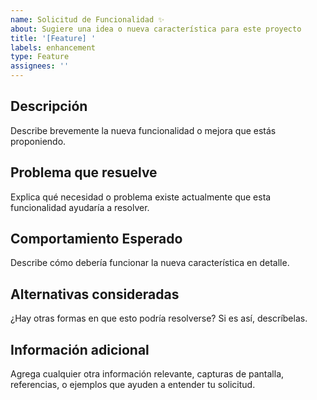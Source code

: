 ```yaml
---
name: Solicitud de Funcionalidad ✨
about: Sugiere una idea o nueva característica para este proyecto
title: '[Feature] '
labels: enhancement
type: Feature
assignees: ''
---
```


## Descripción

Describe brevemente la nueva funcionalidad o mejora que estás proponiendo.

## Problema que resuelve

Explica qué necesidad o problema existe actualmente que esta funcionalidad ayudaría a resolver.

## Comportamiento Esperado

Describe cómo debería funcionar la nueva característica en detalle.

## Alternativas consideradas

¿Hay otras formas en que esto podría resolverse? Si es así, descríbelas.

## Información adicional

Agrega cualquier otra información relevante, capturas de pantalla, referencias, o ejemplos que ayuden a entender tu solicitud.
